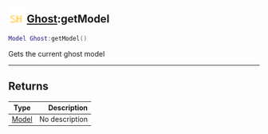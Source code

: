 ## <img src="../../.gitbook/assets/shared.png" width="32" height="32" /> [Ghost](../ghost/README.md):getModel

```lua
Model Ghost:getModel()
```

Gets the current ghost model

------
## Returns

| Type   | Description |
| ------ | ----------: |
| [Model](../model/README.md) | No description |

